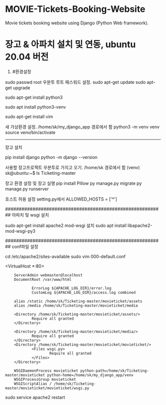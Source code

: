 # MOVIE-Tickets-Booking-Website
Movie tickets booking website using Django (Python Web framework).  

# 장고 & 아파치 설치 및 연동, ubuntu 20.04 버전
1. #환경설정

sudo passwd root  우분투 루트 패스워드 설정.
sudo apt-get update
sudo apt-get upgrade

sudo apt-get install python3

sudo apt install python3-venv

sudo apt-get install vim

 새 가상환경 설정. /home/sk/my_django_app 경로에서 함
python3 -m venv venv
source venv/bin/activate

-------------------------------------------------------
 장고 설치


pip install django
python -m django --version

사용할 장고프로젝트 우분투로 가지고 오기. /home/sk 경로에서 함
(venv) sk@ubuntu:~$ ls
Ticketing-master

장고 환경 설정 및 장고 실행
pip install Pillow
py manage.py migrate
py manage.py runserver

호스트 허용 설정
setting.py에서 ALLOWED_HOSTS = ['*'] 

##########################################################
 아파치 및 wsgi 설치
  

sudo apt-get install apache2 
 mod-wsgi 설치
sudo apt install libapache2-mod-wsgi-py3

##########################################################
 conf파일 설정


cd /etc/apache2/sites-available
sudo vim 000-default.conf

<VirtualHost *:80>

        ServerAdmin webmaster@localhost
        DocumentRoot /var/www/html

				ErrorLog ${APACHE_LOG_DIR}/error.log
				CustomLog ${APACHE_LOG_DIR}/access.log combined

        alias /static /home/sk/Ticketing-master/movieticket/assets
        alias /media /home/sk/Ticketing-master/movieticket/media

        <Directory /home/sk/Ticketing-master/movieticket/assets/>
                Require all granted
        </Directory>

        <Directory /home/sk/Ticketing-master/movieticket/media/>
                Require all granted
        </Directory>
        <Directory /home/sk/Ticketing-master/movieticket/movieticket/>
                <Files wsgi.py>
                        Require all granted
                </Files>
        </Directory>

        WSGIDaemonProcess movieticket python-path=/home/sk/Ticketing-master/movieticket python-home=/home/sk/my_django_app/venv
        WSGIProcessGroup movieticket
        WSGIScriptAlias / /home/sk/Ticketing-master/movieticket/movieticket/wsgi.py

</VirtualHost>


sudo service apache2 restart
